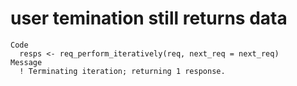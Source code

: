 # user temination still returns data

    Code
      resps <- req_perform_iteratively(req, next_req = next_req)
    Message
      ! Terminating iteration; returning 1 response.

